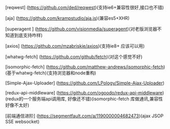 [reqwest]
(https://github.com/ded/reqwest)(支持ie6+兼容性很好,接口也不错)

[aja]
(https://github.com/krampstudio/aja.js)(兼容es5+XHR)

[superagent ]
(https://github.com/visionmedia/superagent)(对老版浏览器不知道到底支持咋样)

[axios]
(https://github.com/mzabriskie/axios)(支持ie8+ 应该可以用)

[whatwg-fetch]
(https://github.com/github/fetch)(对这个感觉不好)

[isomorphic-fetch]
(https://github.com/matthew-andrews/isomorphic-fetch)(基于whatwg-fetch)(支持浏览器和node重构)

[Simple-Ajax-Uploader]
(https://github.com/LPology/Simple-Ajax-Uploader)


[redux-api-middleware]
(https://github.com/ogoodo/redux-api-middleware)(redux的一个服务端api调用库, 好像还不错)(isomorphic-fetch 库做通讯,兼容性好像不太好)

[前端通信进阶]
(https://segmentfault.com/a/1190000004682473)(ajax JSOP SSE websocket)

